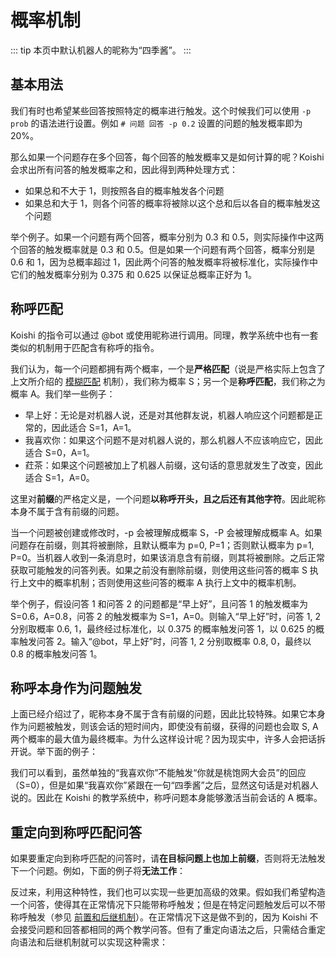 # 概率机制

::: tip
本页中默认机器人的昵称为“四季酱”。
:::

## 基本用法

我们有时也希望某些回答按照特定的概率进行触发。这个时候我们可以使用 `-p prob` 的语法进行设置。例如 `# 问题 回答 -p 0.2` 设置的问题的触发概率即为 20%。

那么如果一个问题存在多个回答，每个回答的触发概率又是如何计算的呢？Koishi 会求出所有问答的触发概率之和，因此得到两种处理方式：

- 如果总和不大于 1，则按照各自的概率触发各个问题
- 如果总和大于 1，则各个问答的概率将被除以这个总和后以各自的概率触发这个问题

举个例子。如果一个问题有两个回答，概率分别为 0.3 和 0.5，则实际操作中这两个回答的触发概率就是 0.3 和 0.5。但是如果一个问题有两个回答，概率分别是 0.6 和 1，因为总概率超过 1，因此两个问答的触发概率将被标准化，实际操作中它们的触发概率分别为 0.375 和 0.625 以保证总概率正好为 1。

## 称呼匹配

Koishi 的指令可以通过 @bot 或使用昵称进行调用。同理，教学系统中也有一套类似的机制用于匹配含有称呼的指令。

我们认为，每一个问题都拥有两个概率，一个是**严格匹配**（说是严格实际上包含了上文所介绍的 [模糊匹配](#模糊匹配) 机制），我们称为概率 S；另一个是**称呼匹配**，我们称之为概率 A。我们举一些例子：

- 早上好：无论是对机器人说，还是对其他群友说，机器人响应这个问题都是正常的，因此适合 S=1，A=1。
- 我喜欢你：如果这个问题不是对机器人说的，那么机器人不应该响应它，因此适合 S=0，A=1。
- 荭茶：如果这个问题被加上了机器人前缀，这句话的意思就发生了改变，因此适合 S=1，A=0。

这里对**前缀**的严格定义是，一个问题**以称呼开头，且之后还有其他字符**。因此昵称本身不属于含有前缀的问题。

当一个问题被创建或修改时，-p 会被理解成概率 S，-P 会被理解成概率 A。如果问题存在前缀，则其将被删除，且默认概率为 p=0, P=1；否则默认概率为 p=1, P=0。当机器人收到一条消息时，如果该消息含有前缀，则其将被删除。之后正常获取可能触发的问答列表。如果之前没有删除前缀，则使用这些问答的概率 S 执行上文中的概率机制；否则使用这些问答的概率 A 执行上文中的概率机制。

举个例子，假设问答 1 和问答 2 的问题都是“早上好”，且问答 1 的触发概率为 S=0.6，A=0.8，问答 2 的触发概率为 S=1，A=0。则输入“早上好”时，问答 1, 2 分别取概率 0.6, 1，最终经过标准化，以 0.375 的概率触发问答 1，以 0.625 的概率触发问答 2。输入“@bot，早上好”时，问答 1, 2 分别取概率 0.8, 0，最终以 0.8 的概率触发问答 1。

## 称呼本身作为问题触发

上面已经介绍过了，昵称本身不属于含有前缀的问题，因此比较特殊。如果它本身作为问题被触发，则该会话的短时间内，即使没有前缀，获得的问题也会取 S, A 两个概率的最大值为最终概率。为什么这样设计呢？因为现实中，许多人会把话拆开说。举下面的例子：

<panel-view :messages="[
  ['Alice', '四季酱，我喜欢你'],
  ['四季酱', '你就是桃饱网大会员？'],
]"/>

<panel-view :messages="[
  ['Alice', '四季酱'],
  ['四季酱', '有什么事吗？'],
  ['Alice', '我喜欢你'],
  ['四季酱', '你就是桃饱网大会员？'],
]"/>

我们可以看到，虽然单独的“我喜欢你”不能触发“你就是桃饱网大会员”的回应（S=0），但是如果“我喜欢你”紧跟在一句“四季酱”之后，显然这句话是对机器人说的。因此在 Koishi 的教学系统中，称呼问题本身能够激活当前会话的 A 概率。

## 重定向到称呼匹配问答

如果要重定向到称呼匹配的问答时，请**在目标问题上也加上前缀**，否则将无法触发下一个问题。例如，下面的例子将**无法工作**：

<panel-view :messages="[
  ['Alice', '# 四季酱，自我介绍 大家好，我叫古明地恋！'],
  ['四季酱', '问答已添加，编号为 1001。'],
  ['Alice', '# 四季酱，你能做什么 =&gt; 自我介绍'],
  ['四季酱', '问答已添加，编号为 1002。'],
]"/>

反过来，利用这种特性，我们也可以实现一些更加高级的效果。假如我们希望构造一个问答，使得其在正常情况下只能带称呼触发；但是在特定问题触发后可以不带称呼触发（参见 [前置和后继机制](./flow.md)）。在正常情况下这是做不到的，因为 Koishi 不会接受问题和回答都相同的两个教学问答。但有了重定向语法之后，只需结合重定向语法和后继机制就可以实现这种需求：

<panel-view :messages="[
  ['Alice', '# 四季酱爬 你才爬（指'],
  ['四季酱', '问答已添加，编号为 1011。'],
  ['Alice', '# 捕捉 捕捉失败，野生的四季酱跑掉了 &gt;# 爬 =&gt; 四季酱爬'],
  ['四季酱', '问答已添加，编号为 1013。'],
  ['Alice', '捕捉'],
  ['四季酱', '捕捉失败，野生的四季酱跑掉了'],
  ['Alice', '爬'],
  ['四季酱', '你才爬（指'],
]"/>
